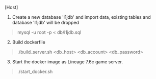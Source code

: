 [Host]
1. Create a new database 'l1jdb' and import data, existing tables and database 'l1jdb' will be dropped
> mysql -u root -p < db/l1jdb.sql

2. Build dockerfile
> ./build_server.sh <db_host> <db_account> <db_password>

3. Start the docker image as Lineage 7.6c game server.
> ./start_docker.sh
